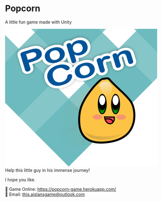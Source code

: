 # Popcorn

A little fun game made with Unity<br/>


 ![Alt Text](https://github.com/ThisAislan/popcorn/raw/master/image/cover.png)<br/>
Help this little guy in his immense journey!


I hope you like.

:link: Game Online: https://popcorn-game.herokuapp.com/<br/>
:email: Email: this.aislansgame@outlook.com
